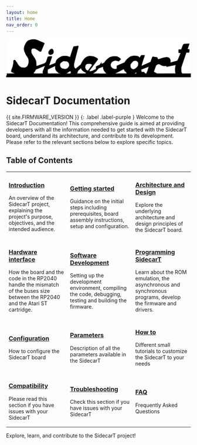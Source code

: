 ```yaml
---
layout: home
title: Home
nav_order: 0
---
```



![SidecarT](/assets/images/SIDECART_TEXT_BW_1920x416.png)

# SidecarT Documentation 
{{ site.FIRMWARE_VERSION }}
{: .label .label-purple }
Welcome to the SidecarT Documentation! This comprehensive guide is aimed at providing developers with all the information needed to get started with the SidecarT board, understand its architecture, and contribute to its development. Please refer to the relevant sections below to explore specific topics.

## Table of Contents

<table style="border-collapse: collapse; border: 0;">
    <tr>
        <td style="border: none;">
            <h3><a href="/introduction">Introduction</a></h3>
            <p>
            An overview of the SidecarT project, explaining the project's purpose, objectives, and the intended audience.
            </p>
        </td>
        <td style="border: none;">
            <h3><a href="/getting_started">Getting started</a></h3>
            <p>
            Guidance on the initial steps including prerequisites, board assembly instructions, setup and configuration.
            </p>
        </td>
        <td style="border: none;">
            <h3><a href="/architecture_and_design">Architecture and Design</a></h3>
            <p>
            Explore the underlying architecture and design principles of the SidecarT board.
            </p>
        </td>
    </tr>
    <tr>
        <td style="border: none;">
            <h3><a href="/hardware_interface">Hardware interface</a></h3>
            <p>
            How the board and the code in the RP2040 handle the mismatch of the buses size between the RP2040 and the Atari ST cartridge.
            </p>
        </td>
        <td style="border: none;">
            <h3><a href="/software_development">Software Development</a></h3>
            <p>
            Setting up the development environment, compiling the code, debugging, testing and building the firmware.
            </p>
        </td>
        <td style="border: none;">
            <h3><a href="/programming_sidecart">Programming SidecarT</a></h3>
            <p>
            Learn about the ROM emulation, the asynchronous and synchronous programs, develop the firmware and drivers.
            </p>
        </td>
    </tr>
    <tr>
        <td style="border: none;">
            <h3><a href="/configuration">Configuration</a></h3>
            <p>
            How to configure the SidecarT board
            </p>
        </td>
        <td style="border: none;">
            <h3><a href="/parameters">Parameters</a></h3>
            <p>
            Description of all the parameters available in the SidecarT
            </p>
        </td>
        <td style="border: none;">
            <h3><a href="/how_to">How to</a></h3>
            <p>
            Different small tutorials to customize the SidecarT to your needs
            </p>
        </td>
    </tr>
    <tr>
        <td style="border: none;">
            <h3><a href="/compatibility_issues">Compatibility</a></h3>
            <p>
            Please read this section if you have issues with your SidecarT
            </p>
        </td>
        <td style="border: none;">
            <h3><a href="/troubleshooting">Troubleshooting</a></h3>
            <p>
            Check this section if you have issues with your SidecarT
            </p>
        </td>
        <td style="border: none;">
            <h3><a href="/faq">FAQ</a></h3>
            <p>
            Frequently Asked Questions
            </p>
        </td>
    </tr>
</table>



Explore, learn, and contribute to the SidecarT project!

